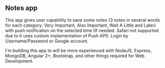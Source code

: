 ## Notes app

This app gives user capability to save some notes (3 notes in several words for each category: Very Important, Also Important, Wait A Little and Later) with push notification on the selected time (If needed. Safari not suppurted due to it uses custom implamentation of Push API). Login by Username/Password or Google account.

I'm building this app to will be more experienced with NodeJS, Express, MongoDB, Angular 2+, Bootstrap, and other things required for Web Development.